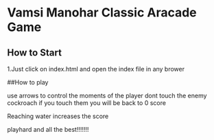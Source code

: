 
# Vamsi Manohar Classic Aracade Game

## How to Start
1.Just click on index.html and open the index file in any brower

##How to play

use arrows to control the moments of the player
dont touch the enemy cockroach
if you touch them you will be back to 0 score

Reaching water increases the score

playhard and all the best!!!!!!!
